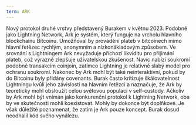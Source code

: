 ```yaml
---
term: ARK
---
```


Nový protokol druhé vrstvy představený Burakem v květnu 2023. Podobně jako Lightning Network, Ark je systém, který funguje na vrcholu hlavního blockchainu Bitcoinu. Umožňoval by provádění plateb v bitcoinech mimo hlavní řetězec rychlým, anonymním a nízkonákladovým způsobem. Ve srovnání s Lightningem Ark nevyžaduje příchozí likviditu pro přijímání plateb, což výrazně zlepšuje uživatelskou zkušenost. Navíc nabízí soukromí podobné transakcím coinjoin, zatímco Lightning je relativně slabý model pro ochranu soukromí. Nakonec by Ark mohl být také neinteraktivní, pokud by do Bitcoinu byly přidány covenants. Burak často kritizuje škálovatelnost Lightningu kvůli jeho závislosti na hlavním řetězci a naznačuje, že Ark by teoreticky mohl obsloužit celou světovou populaci v self-custody. Ačkoliv by Ark mohl být vnímán jako konkurenční protokol k Lightning Network, oba by ve skutečnosti mohli koexistovat. Mohly by dokonce být doplňkové. Je však důležité poznamenat, že zatím je Ark pouze koncept. Burak dosud neodhalil kód svého vynálezu.